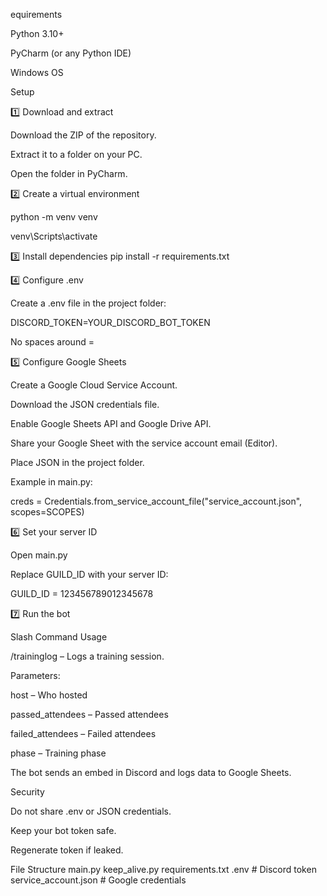 equirements

Python 3.10+

PyCharm (or any Python IDE)

Windows OS

Setup

1️⃣ Download and extract

Download the ZIP of the repository.

Extract it to a folder on your PC.

Open the folder in PyCharm.

2️⃣ Create a virtual environment

python -m venv venv

venv\Scripts\activate

3️⃣ Install dependencies
pip install -r requirements.txt

4️⃣ Configure .env

Create a .env file in the project folder:

DISCORD_TOKEN=YOUR_DISCORD_BOT_TOKEN


No spaces around =

5️⃣ Configure Google Sheets

Create a Google Cloud Service Account.

Download the JSON credentials file.

Enable Google Sheets API and Google Drive API.

Share your Google Sheet with the service account email (Editor).

Place JSON in the project folder.

Example in main.py:

creds = Credentials.from_service_account_file("service_account.json", scopes=SCOPES)

6️⃣ Set your server ID

Open main.py

Replace GUILD_ID with your server ID:

GUILD_ID = 123456789012345678

7️⃣ Run the bot

Slash Command Usage

/traininglog – Logs a training session.

Parameters:

host – Who hosted

passed_attendees – Passed attendees

failed_attendees – Failed attendees

phase – Training phase

The bot sends an embed in Discord and logs data to Google Sheets.

Security

Do not share .env or JSON credentials.

Keep your bot token safe.

Regenerate token if leaked.

File Structure
main.py
keep_alive.py
requirements.txt
.env                 # Discord token
service_account.json # Google credentials
